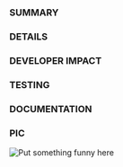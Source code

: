### SUMMARY
<!-- Add links to any relevant Github tickets, including their titles: -->
<!-- Also write a sentence or two explaining the overall problem that you are solving. -->
<!-- e.g. [Ticked-ID](http://ticket.link) Ticket title -->

### DETAILS
<!--
  Provide additional background for code reviewers who may be unfamiliar with your feature:
  - Why do we need this?
  - What changes did you make?
  - Is there a specific aspect that you want reviewers to focus on?
  - Were you unsure about some design decisions?
  - Link to a design note or spec, if relevant.
-->

### DEVELOPER IMPACT
<!--
  Include this section if your PR affects other people working monorepo.
  For example, changes to a build rig, introducing a new coding pattern, etc.
  Write "N/A" if not applicable or just don't include this section. 
-->

### TESTING
<!--
	How did you test your changes?
	How others can test on their machines?
	Unit tests?
	Manual steps? 
  Write "N/A" if not applicable or just don't include this section. 
-->

### DOCUMENTATION
<!--
  Do your changes require to deliver documentation or update existing one? 
  If so, please include wiki link of the created/updated documentation.
  Write "N/A" if not applicable or just don't include this section. 
-->

### PIC
<!-- Not mandatory but is always nice to have a little fun. -->
![Put something funny here](https://giphy.com/trending-gifs)